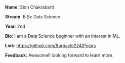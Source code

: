 **Name**: Sion Chakrabarti

**Stream**: B.Sc Data Science

**Year**: 2nd

**Bio**: I am a Data Science beginner with an interest in ML.

**Link**: https://github.com/Barnacle224/Polars

**Feedback**: Awesome!! looking forward to learn more.
